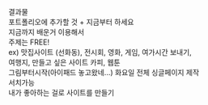 결과물  
포트폴리오에 추가할 것 + 지금부터 하세요  
지금까지 배운거 이용해서  
주제는 FREE!  
ex) 맛집사이트 (선화동), 전시회, 영화, 게임, 여가시간 보내기,  
여행지, 만들고 싶은 사이트 카피, 웹툰  
그림부터시작(아이패드 놓고왔네...) 화요일 전체 싱글페이지 제작  
서치가능  
내가 좋아하는 걸로 사이트를 만들기  